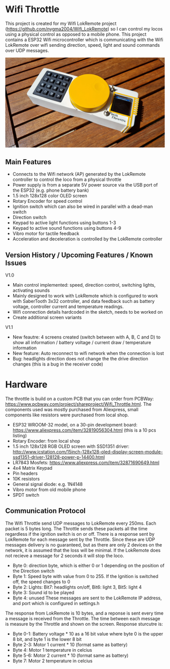 # Wifi Throttle
This project is created for my Wifi LokRemote project (https://github.com/nygma2004/Wifi_LokRemote) so I can control my locos using a physical control as opposed to a mobile phone. This project contains a ESP32 Wifi microcontroller which is communicating with the Wifi LokRemote over wifi sending direction, speed, light and sound commands over UDP messages.

![First version](/img/throttle1.jpg)

## Main Features
- Connects to the Wifi network (AP) generated by the LokRemote controller to control the loco from a physical throttle
- Power supply is from a separate 5V power source via the USB port of the ESP32 (e.g. phone battery bank)
- 1.5 inch 128x128 color OLED screen
- Rotary Encoder for speed control
- Ignition switch which can also be wired in parallel with a dead-man switch
- Direction switch
- Keypad to active light functions using buttons 1-3
- Keypad to active sound functions using buttons 4-9
- Vibro motor for tactile feedback
- Acceleration and deceleration is controlled by the LokRemote controller

## Version History / Upcoming Features / Known Issues
V1.0
- Main control implemented: speed, direction control, switching lights, activating sounds
- Mainly designed to work with LokRemote which is configured to work with SaberTooth 3x32 controller, and data feedback such as battery voltage, controller current and temperature readings.
- Wifi connection details hardcoded in the sketch, needs to be worked on
- Create additional screen variants

V1.1
- New feautre: 4 screens created (switch between with A, B, C and D) to show all information / battery voltage / current draw / temperature information
- New feature: Auto reconnect to wifi network when the connection is lost
- Bug: headlights direction does not change the the drive direction changes (this is a bug in the receiver code)

# Hardware
The throttle is build on a custom PCB that you can order from PCBWay: https://www.pcbway.com/project/shareproject/Wifi_Throttle.html.
The components used was mostly purchased from Aliexpress, small components like resistors were purchased from local shop.
- ESP32 WROOM-32 model, on a 30-pin development board: https://www.aliexpress.com/item/32819056304.html (this is a 10 pcs listing)
- Rotary Encoder: from local shop
- 1.5 inch 128x128 RGB OLED screen with SSD1351 driver: http://www.icstation.com/15inch-128x128-oled-display-screen-module-ssd1351-driver-128128-power-p-14400.html
- LR7843 Mosfets: https://www.aliexpress.com/item/32871690649.html
- 4x4 Matrix Keypad
- Pin headers
- 10K resistors
- General signal diode: e.g. 1N4148
- Vibro motor from old mobile phone
- SPDT switch

## Communication Protocol
The Wifi Throttle send UDP messages to LokRemote every 250ms. Each packet is 5 bytes long. The Throttle sends these packets all the time regardless if the ignition switch is on or off. There is a response sent by LokRemote for each message sent by the Throttle. Since these are UDP messages delivery is no guaranteed, but as there are only 2 devices on the network, it is assumed that the loss will be minimal. If the LokRemote does not recieve a message for 2 seconds it will stop the loco.
- Byte 0: direction byte, which is either 0 or 1 depending on the position of the Direction switch
- Byte 1: Speed byte with value from 0 to 255. If the Ignition is switched off, the speed changes to 0
- Byte 2: Lights: Bit7: headlights on/off, Bit6: light 3, Bit5: light 4
- Byte 3: Sound id to be played
- Byte 4: unused
These messages are sent to the LokRemote IP address, and port which is configured in settings.h

The response from LokRemote is 10 bytes, and a reponse is sent every time a message is received from the Throttle. The time between each message is measure by the Throttle and shown on the screen. Response sturcutre is:
- Byte 0-1: Battery voltage * 10 as a 16 bit value where byte 0 is the upper 8 bit, and byte 1 is the lower 8 bit 
- Byte 2-3: Motor 1 current * 10 (format same as battery)
- Byte 4: Motor 1 temperature in celcius
- Byte 5-6: Motor 2 current * 10 (format same as battery)
- Byte 7: Motor 2 temperature in celcius
